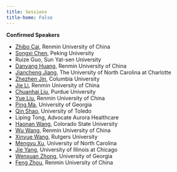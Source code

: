 ```yaml
---
title: Sessions
title-home: False
---
```


**Confirmed Speakers**

+ [Zhibo Cai](http://stat.ruc.edu.cn/jxtd/jsdw/sjkxydsjtjx/a0bd4a90bc054d94990f727f3fcfc0bb.htm), Renmin University of China
+ [Songxi Chen](https://www.songxichen.com/), Peking University
+ Ruize Guo, Sun Yat-sen University
+ [Danyang Huang](http://stat.ruc.edu.cn/Home/People/Faculty/c3ddc35d976841318cdaeb7ab71ca5d6.htm), Renmin University of China
+ [Jiancheng Jiang](https://math.charlotte.edu/directory/jiancheng-jiang), The University of North Carolina at Charlotte
+ [Zhezhen Jin](https://www.publichealth.columbia.edu/profile/zhezhen-jin-phd), Columbia University
+ [Jie Li](http://stat.ruc.edu.cn/jxtd/szbsh/c72d76b8244b4e4b8979a9dac15cff38.htm), Renmin University of China
+ [Chuanhai Liu](https://www.stat.purdue.edu/~chuanhai/), Purdue University
+ [Yue Liu](http://cfas.ruc.edu.cn/kydw/jzyjy/ly/index.htm), Renmin University of China
+ [Ping Ma](https://www.stat.uga.edu/directory/people/ping-ma), University of Georgia
+ [Qin Shao](https://scholars.utoledo.edu/display/person-qin-shao), University of Toledo
+ Liping Tong, Advocate Aurora Healthcare
+ [Haonan Wang](https://www.stat.colostate.edu/~wanghn/), Colorado State University
+ [Wu Wang](http://stat.ruc.edu.cn/Home/People/Faculty/a77f6c4ef4ed4da983e7aa9e93a54751.htm), Renmin University of China
+ [Xinyue Wang](https://www.charonwangg.com/), Rutgers University
+ [Mengyu Xu](https://sciences.ucf.edu/statistics/person/mengyu-xu/), University of North Carolina
+ [Jie Yang](https://mscs.uic.edu/profiles/jyang06/), University of Illinois at Chicago
+ [Wenxuan Zhong](https://www.stat.uga.edu/directory/people/wenxuan-zhong), University of Georgia
+ [Feng Zhou](http://stat.ruc.edu.cn/jxtd/jsdw/sjkxydsjtjx/3cc384c46e9541c582fa7413fee43648.htm), Renmin University of China